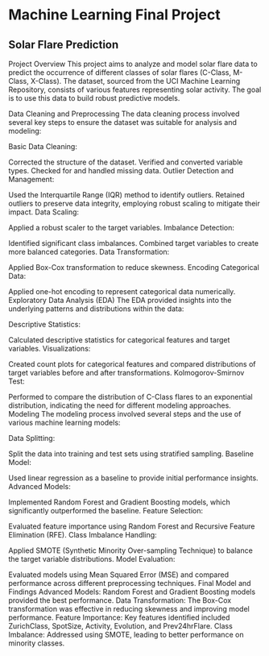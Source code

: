# Machine Learning Final Project
## Solar Flare Prediction 

Project Overview
This project aims to analyze and model solar flare data to predict the occurrence of different classes of solar flares (C-Class, M-Class, X-Class). The dataset, sourced from the UCI Machine Learning Repository, consists of various features representing solar activity. The goal is to use this data to build robust predictive models.

Data Cleaning and Preprocessing
The data cleaning process involved several key steps to ensure the dataset was suitable for analysis and modeling:

Basic Data Cleaning:

Corrected the structure of the dataset.
Verified and converted variable types.
Checked for and handled missing data.
Outlier Detection and Management:

Used the Interquartile Range (IQR) method to identify outliers.
Retained outliers to preserve data integrity, employing robust scaling to mitigate their impact.
Data Scaling:

Applied a robust scaler to the target variables.
Imbalance Detection:

Identified significant class imbalances.
Combined target variables to create more balanced categories.
Data Transformation:

Applied Box-Cox transformation to reduce skewness.
Encoding Categorical Data:

Applied one-hot encoding to represent categorical data numerically.
Exploratory Data Analysis (EDA)
The EDA provided insights into the underlying patterns and distributions within the data:

Descriptive Statistics:

Calculated descriptive statistics for categorical features and target variables.
Visualizations:

Created count plots for categorical features and compared distributions of target variables before and after transformations.
Kolmogorov-Smirnov Test:

Performed to compare the distribution of C-Class flares to an exponential distribution, indicating the need for different modeling approaches.
Modeling
The modeling process involved several steps and the use of various machine learning models:

Data Splitting:

Split the data into training and test sets using stratified sampling.
Baseline Model:

Used linear regression as a baseline to provide initial performance insights.
Advanced Models:

Implemented Random Forest and Gradient Boosting models, which significantly outperformed the baseline.
Feature Selection:

Evaluated feature importance using Random Forest and Recursive Feature Elimination (RFE).
Class Imbalance Handling:

Applied SMOTE (Synthetic Minority Over-sampling Technique) to balance the target variable distributions.
Model Evaluation:

Evaluated models using Mean Squared Error (MSE) and compared performance across different preprocessing techniques.
Final Model and Findings
Advanced Models: Random Forest and Gradient Boosting models provided the best performance.
Data Transformation: The Box-Cox transformation was effective in reducing skewness and improving model performance.
Feature Importance: Key features identified included ZurichClass, SpotSize, Activity, Evolution, and Prev24hrFlare.
Class Imbalance: Addressed using SMOTE, leading to better performance on minority classes.

